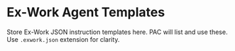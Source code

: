 # Ex-Work Agent Templates

Store Ex-Work JSON instruction templates here. PAC will list and use these.
Use `.exwork.json` extension for clarity.